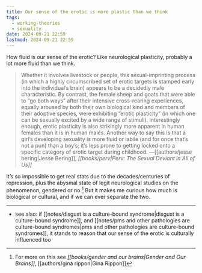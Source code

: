 ```yaml
---
title: Our sense of the erotic is more plastic than we think
tags:
  - working-theories
  - sexuality
date: 2024-09-21 22:59
lastmod: 2024-09-21 22:59
---
```

How fluid is our sense of the erotic? Like neurological plasticity, probably a lot more fluid than we think.

> Whether it involves livestock or people, this sexual-imprinting process (in which a highly circumscribed set of erotic targets is stamped early into the individual’s brain) appears to be a decidedly male characteristic. By contrast, the female sheep and goats that were able to “go both ways” after their intensive cross-rearing experiences, equally aroused by both their own biological kind and members of their adoptive species, were exhibiting “erotic plasticity” (in which one can be sexually excited by a wide range of stimuli). Interestingly enough, erotic plasticity is also strikingly more apparent in human females than it is in human males. Another way to say this is that a girl’s developing sexuality is more fluid or labile (and for once that’s not a pun) than a boy’s; it’s less prone to getting locked onto a specific category of erotic target during childhood. —[[authors/jesse bering|Jesse Bering]], *[[books/perv|Perv: The Sexual Deviant in All of Us]]*

It’s so impossible to get real stats due to the decades/centuries of repression, plus the abysmal state of legit neurological studies on the phenomenon, gendered or no.[^1] But it makes me curious how much is biological or cultural, and if we can ever separate the two.

---
- see also: if [[notes/disgust is a culture-bound syndrome|disgust is a culture-bound syndrome]], and [[notes/pms and other pathologies are culture-bound syndromes|pms and other pathologies are culture-bound syndromes]], it stands to reason that our sense of the erotic is culturally influenced too

[^1]: For more on this see *[[books/gender and our brains|Gender and Our Brains]]*, [[authors/gina rippon|Gina Rippon]]